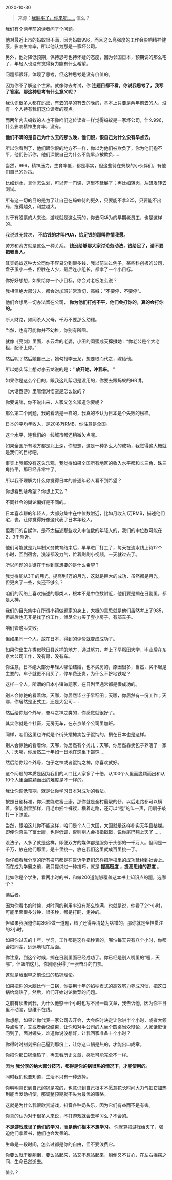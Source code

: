 2020-10-30

> 来源：[我躺平了，你来吧......](http://mp.weixin.qq.com/s?__biz=MzU0MjYwNDU2Mw==&mid=2247493341&idx=1&sn=2b64cd78028e4849c3a68e0def5e3788&chksm=fb1a8aa1cc6d03b7fe0a43030d54f568cfcdba29edb5b0e38178ef8af37f652f480ab7963751&scene=27#wechat_redirect)
> 值么？

我们有个两年前的读者问了个问题。

  

他对最近上市的蚂蚁很不满，因为蚂蚁996，而且这么高强度的工作会影响精神健康，影响生育率，所以他认为那是一家坏公司。

  

另外，他对降低预期，保持思考也持怀疑的态度，因为邻国日本，预期调的那么宅了，年轻人也没有觉得努力能有什么希望。

  

问题都很好，体现了思考，但这种思考是没有价值的。

  

因为你不了解这个世界。就像你去考试，你 **连题目都不看，你说我思考了，我写了答案，那这种思考有什么意义呢？**

  

我认识很多人都在蚂蚁，有去的早的有去的晚的，基本上只要是两年前去的人，没有一个人持有我们这位读者的观点。

  

而两年内去蚂蚁的人也不像咱们这位读者一样觉得蚂蚁是一家坏公司，什么996，什么影响精神生育率，没有。

  

 **他们不满的是自己为什么去的那么晚，他们恨，恨自己为什么没有早点去。**

  

所以你看到了，他们跟你恨的地方不一样，你以为他们被欺负了，你为他们抱不平，他们告诉你，他们深恨自己为什么不能早点被欺负......

  

当然，996，精神压力，生育率低，都是事实，但这些待在蚂蚁的小伙伴们，有他们自己的对策。

  

比如划水，具体怎么划，可以开一门课，这里不延展了；再比如转岗，从研发转去测试。

  

所有这一切的目的是为了让自己在蚂蚁待的更久，只要能不拿325，只要能不出局，拖得越久，利益越大。

  

对于有股票的人来说，游戏就是这么玩的，你去问华为的早期老员工，也是这样的。

  

我说过无数次， **不给钱的才叫PUA，给足钱的那叫你情我愿。**

  

劳方和资方就是这么一种关系。 **钱没给够那大家讨论劳动法，钱给足了，请不要把我当人。**

  

其实蚂蚁这种大公司你不容易分到很多钱，我以前举过例子，某些科创板的公司，盘子虽小一些，但胜在人少，最后连小组长，都拿了一个小目标。

  

你好好想想，如果给你一个小目标，你会对老板怎么说？

  

我相信绝大部分人，都会对加班非常热切，高喊：“不要停，不要停”。

  

他们会想尽一切办法留在公司， **你为他们打抱不平，他们会打你的，真的会打你的。**

  

断人财路，如同杀人父母，千万不要那么幼稚。

  

当然，也有可能你并不幼稚，你别有所图。

  

就像《亮剑》里面，李云龙的老婆，小田的闺蜜成天撺掇她：“你老公是个大老粗，配不上你。”

  

然后呢？然后她自己上，她勾搭李云龙，想要取而代之，嫁给他。

  

所以她实际上想对李云龙说的是：“ **放开她，冲我来。** ”

  

如果你是这么个目的，跟我这儿絮叨是没用的，你要去跟蚂蚁的HR讲。

  

《大话西游》里唐僧对悟空是怎么说的？

  

你要说嘛，你不说出来，人家又怎么知道你要呢？

  

那么第二个问题，我的看法是一样的，我真的不认为日本是个失败的榜样。

  

日本的平均年收入，是20多万RMB，你注意是全国。

  

这个水平，连我们的一线城市都还稍微欠点呢。

  

如果全国所有地方都是北上深，你想想，这是一种多么大的成功，我觉得这大概就是我们的目标吧。

  

事实上我都没有这么乐观，我觉得如果全国所有地区的收入水平都和长三角、珠三角持平，那已经非常牛了。

  

所以我不理解为什么你觉得日本的普通年轻人看不到希望？

  

你想看到啥希望？你想上天么？

  

不同社会的舆论偏好是不同的。  

  

日本喜欢聊的年轻人，大部分集中在中位数附近，比如月收入1万RMB，描述他们宅，丧，让你觉得好像这代表了日本年轻人。

  

但我们的自媒体，是不太描述那些收入中位数的年轻人的，我们的中位数可能在2，3千附近。

  

他们可能就是九年制义务教育结束后，早早进厂打工了，每天在流水线上待12个小时，回到宿舍，洗澡都没力气，忙着刷刷小视频，一天就过去了。

  

所以问题的关键在于你到底想要的是什么希望？

  

我觉得能从3千的月光，提高到1万的月光，这就是巨大的成功，虽然都是月光，但更爽了一些，爽还不够么？

  

咱们的网络上喜欢描述的那类人，根本不是中位数附近，他们要是搁在日剧里，都是大神。

  

我们的目光集中在所谓小镇做题家的身上，大概的意思就是他们虽然考上了985，但最后也无非是找了份工作，倾尽全力买了套小房子，有部车子。

  

咱们管这叫失败。

  

但如果同一个人，放在日本，得到的评价就变成成功了。

  

如果你出生在类似秋田县这样的地方，通过努力，考上了早稻田大学，毕业后在东京大公司工作，没有房，没有车。

  

你注意，日本绝大部分年轻人哪怕结婚，也不买房的，原因很多，当然，买不起是主要的。车子就更不用买了，停车费还贵，为什么不挤地铁呢？

  

这样一个人，所谓的日本小镇做题家，在日剧里通常都是很成功的。

  

别人会惊艳的看着你，天哪，你居然毕业于早稻田；天哪，你居然有一份工作；天哪，你居然是正式工，还是大公司.....

  

然后给你起个外号，奋斗之神之类的，你感觉就很好了。

  

其实你就是个社畜，无房无车，在东京某个公司里加班。

  

同样，咱们这里也许就是个街头摆摊卖包子馄饨的，搁在日本也是这样。

  

别人会惊艳的看着你，天哪，你居然有个摊儿；天哪，你居然靠卖包子养活了一家人；天哪，你居然三十年如一日地在这里下馄饨.....

  

然后给你起个外号，包子之神或者馄饨之神，你喜欢就好。

  

这个问题的本质是因为我们的人口比人家多了十倍，从100个人里面脱颖而出和从10个人里面脱颖而出的难度是不一样的。

  

我让你调低预期，就是让你学习日本对成功的看法。

  

按照日剧标准，你只要能进富士康，那你就是全村最靓的仔，以后走路都可以横着，像能剧里那样，用毛巾捆个裤衩，横着走路，还可以“喔”的叫一声，用扇子敲打一下膝盖。

  

当然，跟咱这儿你不能这样，咱们是个人口大国，大国就是这样朴实无华且枯燥。即便你真进了富士康，也得低调，否则别人会指指戳戳，说你尾巴翘上天了......

  

没法子，人多了就是这样，即便双方的媒体都是服务于头部的一千万人。但同是一千万，放在他们那里，是十里挑一，放在我们这里就成百里挑一了。

  

你仔细看我分享的所有技巧都是在告诉学霸们怎样把学校里的成功延续到社会上。而在成为学霸之前，我只提供过一种技巧，就是 **提高密度**
**，提高思维的密度** 。

  

比如你是个学生，看两小时的书，和做200道能够覆盖这本书上知识点的题，选哪个？

  

选后者。

  

因为你看书的时候，对时间的利用率没有那么饱满，也就是说，你看了2个小时，可能里面很多分钟，很多秒，都是打盹，走神的。

  

但如果我强迫你每36秒做一道题，错了还得弄清楚为啥错的，那你就是全神贯注的2小时。

  

如果你过去的十年，学习，工作都是这样掐秒表的，哪怕每天只有八个小时，你都会把同辈，远远地甩在后面。

  

你注意，到这个时候，搁在日剧里面已经成功了。你已经是别人嘴里的“喔，天哪”。但跟咱这儿，你刚刚获得了一张奋斗的门票。

  

这就是我很早之前说过的热锅理论。

  

如果把你的大脑比作一口锅，你要用十年的掐秒表式的高效努力养成习惯，把这口锅给烧热了，然后，咱们开始讨论做菜的问题。

  

之前有读者问我，为什么他憋十个小时也写不出一篇文章，我告诉他，因为你平日里不动脑，思维不在线。

  

你想想，如果让你代表一家公司去开会，大会临时决定让你讲半个小时，或者大领导点名了，又或者会议结束，让你和对手公司的人坐个圆桌当众辩论，人家话赶话问到了，面对镜头，难道你说没想好，让我回家准备十个小时？

  

你得时时刻刻把自己逼到那份上，让你这口锅是热的，才能出口成章。  

  

你把你那口锅烧热了，再去看历史文章，感觉可能完全不一样。

  

因为 **我分享的绝大部分技巧，都得是你的锅很热的情况下，才能使用的。**

  

同时我们也要知道，生活不只有一种选择。

  

你明明意识到自己的锅是凉的，也意识到自己根本不愿意花长时间大力气把它加热到能当发动机使，那调整预期就不失为最优的策略。

  

这就是为什么我很欣赏游戏，抖音各种奶头乐，因为它们有益而不是有害。

  

你真的认为对于很多人来说，不打游戏就会去学习么？不会的。

  

 **不是游戏耽误了他们的学习，而是他们根本不想学习。** 你就算把游戏给灭了，强迫他们拿着书，他们也会发呆的。

  

生命是一段时间，怎么过都是你的自由，但不要浪费它。

  

你要么就干脆躺倒，要么站起来，站又不想站起来，躺倒又不甘心，在左右摇摆之间，生命已然逝去。

  

值么？

